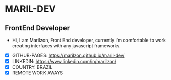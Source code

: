 # MARIL-DEV

## FrontEnd Developer
- Hi, I am Marilzon, Front End developer, currently i'm comfortable to work creating interfaces with any javascript frameworks.

- [X] GITHUB-PAGES: https://marilzon.github.io/maril-dev/
- [X] LINKEDIN: https://www.linkedin.com/in/marilzon/
- [X] COUNTRY: BRAZIL
- [X] REMOTE WORK AWAYS